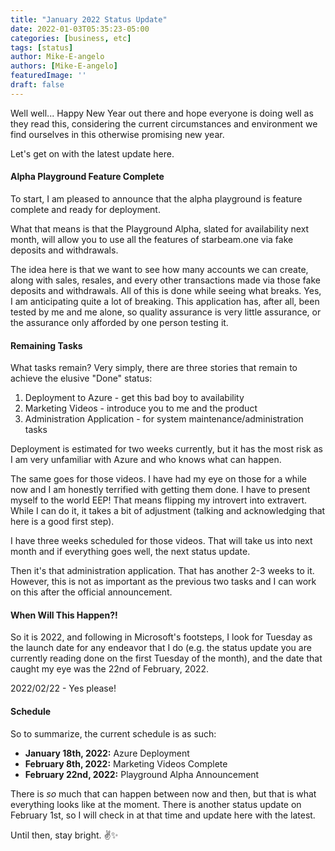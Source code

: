 ```yaml
---
title: "January 2022 Status Update"
date: 2022-01-03T05:35:23-05:00
categories: [business, etc]
tags: [status]
author: Mike-E-angelo
authors: [Mike-E-angelo]
featuredImage: ''
draft: false
---
```


Well well... Happy New Year out there and hope everyone is doing well as they read this, considering the current circumstances and environment we find ourselves in this otherwise promising new year.

Let's get on with the latest update here.

#### Alpha Playground Feature Complete

To start, I am pleased to announce that the alpha playground is feature complete and ready for deployment.

What that means is that the Playground Alpha, slated for availability next month, will allow you to use all the features of starbeam.one via fake deposits and withdrawals.

The idea here is that we want to see how many accounts we can create, along with sales, resales, and every other transactions made via those fake deposits and withdrawals.  All of this is done while seeing what breaks.  Yes, I am anticipating quite a lot of breaking.  This application has, after all, been tested by me and me alone, so quality assurance is very little assurance, or the assurance only afforded by one person testing it.

#### Remaining Tasks

What tasks remain?  Very simply, there are three stories that remain to achieve the elusive "Done" status:

1. Deployment to Azure - get this bad boy to availability
2. Marketing Videos - introduce you to me and the product
3. Administration Application - for system maintenance/administration tasks

Deployment is estimated for two weeks currently, but it has the most risk as I am very unfamiliar with Azure and who knows what can happen.

The same goes for those videos.  I have had my eye on those for a while now and I am honestly terrified with getting them done.  I have to present myself to the world EEP!  That means flipping my introvert into extravert.  While I can do it, it takes a bit of adjustment (talking and acknowledging that here is a good first step).

I have three weeks scheduled for those videos.  That will take us into next month and if everything goes well, the next status update.

Then it's that administration application.  That has another 2-3 weeks to it.  However, this is not as important as the previous two tasks and I can work on this after the official announcement.

#### When Will This Happen?!

So it is 2022, and following in Microsoft's footsteps, I look for Tuesday as the launch date for any endeavor that I do (e.g. the status update you are currently reading done on the first Tuesday of the month), and the date that caught my eye was the 22nd of February, 2022.

2022/02/22 - Yes please!

#### Schedule

So to summarize, the current schedule is as such:

- **January 18th, 2022:** Azure Deployment
- **February 8th, 2022:** Marketing Videos Complete
- **February 22nd, 2022:** Playground Alpha Announcement

There is *so* much that can happen between now and then, but that is what everything looks like at the moment.  There is another status update on February 1st, so I will check in at that time and update here with the latest.

Until then, stay bright. ✌✨
